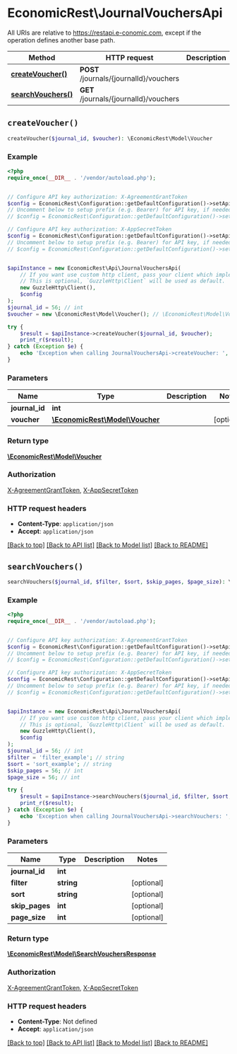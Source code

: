 # EconomicRest\JournalVouchersApi

All URIs are relative to https://restapi.e-conomic.com, except if the operation defines another base path.

| Method | HTTP request | Description |
| ------------- | ------------- | ------------- |
| [**createVoucher()**](JournalVouchersApi.md#createVoucher) | **POST** /journals/{journalId}/vouchers |  |
| [**searchVouchers()**](JournalVouchersApi.md#searchVouchers) | **GET** /journals/{journalId}/vouchers |  |


## `createVoucher()`

```php
createVoucher($journal_id, $voucher): \EconomicRest\Model\Voucher
```



### Example

```php
<?php
require_once(__DIR__ . '/vendor/autoload.php');


// Configure API key authorization: X-AgreementGrantToken
$config = EconomicRest\Configuration::getDefaultConfiguration()->setApiKey('X-AgreementGrantToken', 'YOUR_API_KEY');
// Uncomment below to setup prefix (e.g. Bearer) for API key, if needed
// $config = EconomicRest\Configuration::getDefaultConfiguration()->setApiKeyPrefix('X-AgreementGrantToken', 'Bearer');

// Configure API key authorization: X-AppSecretToken
$config = EconomicRest\Configuration::getDefaultConfiguration()->setApiKey('X-AppSecretToken', 'YOUR_API_KEY');
// Uncomment below to setup prefix (e.g. Bearer) for API key, if needed
// $config = EconomicRest\Configuration::getDefaultConfiguration()->setApiKeyPrefix('X-AppSecretToken', 'Bearer');


$apiInstance = new EconomicRest\Api\JournalVouchersApi(
    // If you want use custom http client, pass your client which implements `GuzzleHttp\ClientInterface`.
    // This is optional, `GuzzleHttp\Client` will be used as default.
    new GuzzleHttp\Client(),
    $config
);
$journal_id = 56; // int
$voucher = new \EconomicRest\Model\Voucher(); // \EconomicRest\Model\Voucher

try {
    $result = $apiInstance->createVoucher($journal_id, $voucher);
    print_r($result);
} catch (Exception $e) {
    echo 'Exception when calling JournalVouchersApi->createVoucher: ', $e->getMessage(), PHP_EOL;
}
```

### Parameters

| Name | Type | Description  | Notes |
| ------------- | ------------- | ------------- | ------------- |
| **journal_id** | **int**|  | |
| **voucher** | [**\EconomicRest\Model\Voucher**](../Model/Voucher.md)|  | [optional] |

### Return type

[**\EconomicRest\Model\Voucher**](../Model/Voucher.md)

### Authorization

[X-AgreementGrantToken](../../README.md#X-AgreementGrantToken), [X-AppSecretToken](../../README.md#X-AppSecretToken)

### HTTP request headers

- **Content-Type**: `application/json`
- **Accept**: `application/json`

[[Back to top]](#) [[Back to API list]](../../README.md#endpoints)
[[Back to Model list]](../../README.md#models)
[[Back to README]](../../README.md)

## `searchVouchers()`

```php
searchVouchers($journal_id, $filter, $sort, $skip_pages, $page_size): \EconomicRest\Model\SearchVouchersResponse
```



### Example

```php
<?php
require_once(__DIR__ . '/vendor/autoload.php');


// Configure API key authorization: X-AgreementGrantToken
$config = EconomicRest\Configuration::getDefaultConfiguration()->setApiKey('X-AgreementGrantToken', 'YOUR_API_KEY');
// Uncomment below to setup prefix (e.g. Bearer) for API key, if needed
// $config = EconomicRest\Configuration::getDefaultConfiguration()->setApiKeyPrefix('X-AgreementGrantToken', 'Bearer');

// Configure API key authorization: X-AppSecretToken
$config = EconomicRest\Configuration::getDefaultConfiguration()->setApiKey('X-AppSecretToken', 'YOUR_API_KEY');
// Uncomment below to setup prefix (e.g. Bearer) for API key, if needed
// $config = EconomicRest\Configuration::getDefaultConfiguration()->setApiKeyPrefix('X-AppSecretToken', 'Bearer');


$apiInstance = new EconomicRest\Api\JournalVouchersApi(
    // If you want use custom http client, pass your client which implements `GuzzleHttp\ClientInterface`.
    // This is optional, `GuzzleHttp\Client` will be used as default.
    new GuzzleHttp\Client(),
    $config
);
$journal_id = 56; // int
$filter = 'filter_example'; // string
$sort = 'sort_example'; // string
$skip_pages = 56; // int
$page_size = 56; // int

try {
    $result = $apiInstance->searchVouchers($journal_id, $filter, $sort, $skip_pages, $page_size);
    print_r($result);
} catch (Exception $e) {
    echo 'Exception when calling JournalVouchersApi->searchVouchers: ', $e->getMessage(), PHP_EOL;
}
```

### Parameters

| Name | Type | Description  | Notes |
| ------------- | ------------- | ------------- | ------------- |
| **journal_id** | **int**|  | |
| **filter** | **string**|  | [optional] |
| **sort** | **string**|  | [optional] |
| **skip_pages** | **int**|  | [optional] |
| **page_size** | **int**|  | [optional] |

### Return type

[**\EconomicRest\Model\SearchVouchersResponse**](../Model/SearchVouchersResponse.md)

### Authorization

[X-AgreementGrantToken](../../README.md#X-AgreementGrantToken), [X-AppSecretToken](../../README.md#X-AppSecretToken)

### HTTP request headers

- **Content-Type**: Not defined
- **Accept**: `application/json`

[[Back to top]](#) [[Back to API list]](../../README.md#endpoints)
[[Back to Model list]](../../README.md#models)
[[Back to README]](../../README.md)
